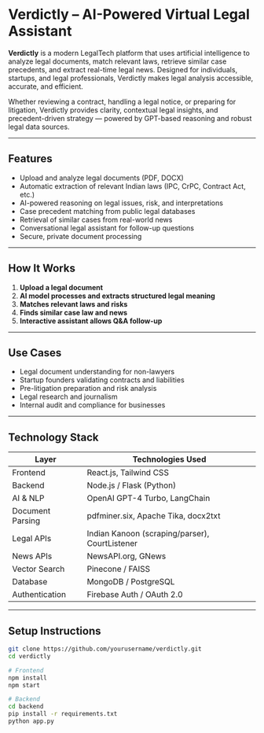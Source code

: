 # Verdictly – AI-Powered Virtual Legal Assistant

**Verdictly** is a modern LegalTech platform that uses artificial intelligence to analyze legal documents, match relevant laws, retrieve similar case precedents, and extract real-time legal news. Designed for individuals, startups, and legal professionals, Verdictly makes legal analysis accessible, accurate, and efficient.

Whether reviewing a contract, handling a legal notice, or preparing for litigation, Verdictly provides clarity, contextual legal insights, and precedent-driven strategy — powered by GPT-based reasoning and robust legal data sources.

---

## Features

- Upload and analyze legal documents (PDF, DOCX)
- Automatic extraction of relevant Indian laws (IPC, CrPC, Contract Act, etc.)
- AI-powered reasoning on legal issues, risk, and interpretations
- Case precedent matching from public legal databases
- Retrieval of similar cases from real-world news
- Conversational legal assistant for follow-up questions
- Secure, private document processing

---

## How It Works

1. **Upload a legal document**
2. **AI model processes and extracts structured legal meaning**
3. **Matches relevant laws and risks**
4. **Finds similar case law and news**
5. **Interactive assistant allows Q&A follow-up**

---

## Use Cases

- Legal document understanding for non-lawyers
- Startup founders validating contracts and liabilities
- Pre-litigation preparation and risk analysis
- Legal research and journalism
- Internal audit and compliance for businesses

---

## Technology Stack

| Layer            | Technologies Used                               |
|------------------|--------------------------------------------------|
| Frontend         | React.js, Tailwind CSS                          |
| Backend          | Node.js / Flask (Python)                        |
| AI & NLP         | OpenAI GPT-4 Turbo, LangChain                   |
| Document Parsing | pdfminer.six, Apache Tika, docx2txt             |
| Legal APIs       | Indian Kanoon (scraping/parser), CourtListener  |
| News APIs        | NewsAPI.org, GNews                              |
| Vector Search    | Pinecone / FAISS                                |
| Database         | MongoDB / PostgreSQL                            |
| Authentication   | Firebase Auth / OAuth 2.0                       |

---

## Setup Instructions

```bash
git clone https://github.com/yourusername/verdictly.git
cd verdictly

# Frontend
npm install
npm start

# Backend
cd backend
pip install -r requirements.txt
python app.py
